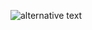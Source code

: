 ![alternative text](http://www.plantuml.com/plantuml/proxy?src=https://raw.githubusercontent.com/132nd-etcher/plantuml_test/master/test.puml?ttt=2)
